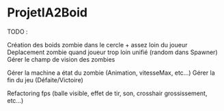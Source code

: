 # ProjetIA2Boid

TODO : 

Création des boids zombie dans le cercle + assez loin du joueur  
Deplacement zombie quand joueur trop loin unifié (random dans Spawner)
Gérer le champ de vision des zombies


Gérer la machine a état du zombie (Animation, vitesseMax, etc...)
Gérer la fin du jeu (Défaite/Victoire)

Refactoring fps (balle visible, effet de tir, son, crosshair grossissement, etc...)

